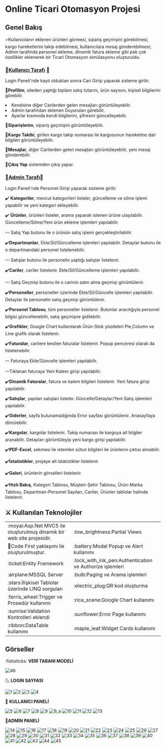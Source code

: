 # Online Ticari Otomasyon Projesi

## **Genel Bakış**

 :star:Kullanıcıların eklenen ürünleri görmesi, sipariş geçmişini görebilmesi, kargo hareketlerini takip edebilmesi, kullanıcılara mesaj gönderebilmesi; Admin tarafında personel ekleme, dinamik fatura ekleme gibi pek çok özellikler eklenerek bir Ticari Otomasyon simülasyonu oluşturuldu.

### 🙇[**Kullanıcı Tarafı**](kullanici-paneli) :bow:

Login Paneli'nde kayıt olduktan sonra Cari Girişi yaparak sisteme girilir.

 :pushpin:**Profilim**, siteden yaptığı toplam satış tutarını, ürün sayısını, kişisel bilgilerini görebilir.

<li>Kendisine diğer Carilerden gelen mesajları görüntüleyebilir.

<li>Admin tarafından eklenen Duyuruları görebilir.

<li>Ayarlar kısmında kendi bilgilerini, şifresini güncelleyebilir.

 :pushpin:**Siparişlerim**, sipariş geçmişini görüntüleyebilir.

 :pushpin:**Kargo Takibi**, girilen kargo takip numarası ile kargosunun hareketine dair bilgileri görüntüleyebilir. 

 :pushpin:**Mesajlar**, diğer Carilerden gelen mesajları görüntüleyebilir, yeni mesaj gönderebilir.

 :pushpin:**Çıkış Yap** sistemden çıkış yapar.
 

### 💎[**Admin Tarafı**](admin-paneli)💎

Login Paneli'nde Personel Girişi yaparak sisteme girilir.

✔️ **Kategoriler**, mevcut kategorileri listeler, güncelleme ve silme işlemi yapabilir ve yeni kategori ekleyebilir.

:heavy_check_mark: **Ürünler**, ürünleri listeler, arama yaparak istenen ürüne ulaşılabilir. Güncelleme/Silme/Yeni ürün ekleme işlemleri yapılabilir.

:wavy_dash: Satış Yap butonu ile o ürünün satış işlemi gerçekleştirilebilir.

:heavy_check_mark:**Departmanlar**, Ekle/Sil/Güncelleme işlemleri yapılabilir. Detaylar butonu ile o departmandaki personel listelenebilir.

:wavy_dash:	Satışlar butonu ile personelin yaptığı satışlar listelenir.

:heavy_check_mark:**Cariler**, cariler listelenir. Ekle/Sil/Güncelleme işlemleri yapılabilir.

:wavy_dash:	Satış Geçmişi butonu ile o carinin satın alma geçmişi görüntülenir.

:heavy_check_mark:**Personeller**, personeller üzerinde Ekle/Sil/Güncelle işlemleri yapılabilir. Detaylar ile personelin satış geçmişi görüntülenir.

:heavy_check_mark:**Personel Tablosu**, tüm personeller listelenir. Butonlar aracılığıyla personel bilgisi güncellenebilir, satış geçmişne gidilebilir.

:heavy_check_mark:**Grafikler**, Google Chart kullanılarak Ürün-Stok yüzdeleri Pie,Column ve Line grafik olarak listelenir.

:heavy_check_mark:**Faturalar**, carilere kesilen faturalar listelenir. Popup penceresi olarak da listelenebilir.

:wavy_dash:	Faturaya Ekle/Güncelle işlemleri yapılabilir.

:wavy_dash:Tıklanan faturaya Yeni Kalem girişi yapılabilir.

:heavy_check_mark:**Dinamik Faturalar**, fatura ve kalem bilgileri listelenir. Yeni fatura girişi yapılabilir.

:heavy_check_mark:**Satışlar**, yapılan satışları listeler. Güncelle/Detaylar/Yeni Satış işlemleri yapılabilir.

:heavy_check_mark:**Giderler**, sayfa bulunamadığında Error sayfası görüntülenir. Anasayfaya dönülebilir.

:heavy_check_mark:**Kargolar**, kargolar listelenir. Takip numarası ile kargoya ait bilgiler aranabilir. Detayları görüntüleyip yeni kargo girişi yapılabilir.

:heavy_check_mark:**PDF-Excel**, sekmesi ile istenilen sütun bilgileri ile ürünlerin çıktısı alınabilir. 

:heavy_check_mark:**İstatistikler**, projeye ait istatistikler listelenir.

:heavy_check_mark:**Galeri**, ürünlerin görselleri listelenir.

:heavy_check_mark:**Hızlı Bakış**, Kategori Tablosu, Müşteri-Şehir Tablosu, Ürün-Marka Tablosu, Departman-Personel Sayıları, Cariler, Ürünler tablolar halinde listelenir.

## :crossed_swords: **Kullanılan Teknolojiler**

<table>
  <tr>
    <td>:moyai:Asp.Net MVC5 ile oluşturulmuş dinamik bir web site projesidir.</td>
    <td>:low_brightness:Partial Views</td>
  </tr>
  <tr>
    <td>🔎Code First yaklaşımı ile oluşturulmuştur.</td>
    <td>:battery:Modal Popup ve Alert kullanımı</td>
  </tr>
  <tr>
    <td>:ticket:Entity Framework</td>
    <td>:lock_with_ink_pen:Authentication ve Authorize işlemleri</td>
  </tr>
  <tr>
    <td>:airplane:MSSQL Server</td>
    <td>:bulb:Paging ve Arama işlemleri</td>
  </tr>
  <tr>
    <td>:stars:İlişkisel Tablolar üzerinde LINQ sorguları</td>
    <td>:electric_plug:QR kod oluşturma</td>
  </tr>
  <tr>
    <td>:ferris_wheel:Trigger ve Prosedür kullanımı</td>
    <td>:rice_scene:Google Chart kullanımı</td>
  </tr>
  <tr>
    <td>:sunrise:Validation Kontrolleri eklendi</td>
    <td>:sunflower:Error Page kullanımı</td>
  </tr>
  <tr>
    <td>:ribbon:DataTable kullanımı</td>
    <td>:maple_leaf:Widget Cards kullanımı</td>
  </tr>
</table>

## **Görseller**

:fishsticks: **VERİ TABANI MODELİ**

![46](https://github.com/user-attachments/assets/01d1770e-10d3-43cd-a16d-d972d33a12ad)

:last_quarter_moon_with_face: **LOGIN SAYFASI**

![1](https://github.com/user-attachments/assets/a5b23a4c-19e4-4777-a62d-a692055b3550)
![2](https://github.com/user-attachments/assets/096b9fbd-8a22-49ff-8527-d66382e43c71)
![3](https://github.com/user-attachments/assets/59738a88-8a19-4b0f-b629-ce425d6069d2)
![4](https://github.com/user-attachments/assets/bca31ba6-6a25-43c0-b325-ce788e0a5d8e)


:rainbow: **KULLANICI PANELİ**

![5](https://github.com/user-attachments/assets/1f39607e-4761-41ed-a2c5-5d4ae00ca6c3)
![6](https://github.com/user-attachments/assets/7e59c3cf-8184-4131-bb16-38a23d5a43ca)
![7](https://github.com/user-attachments/assets/5bbc91c5-c66b-4714-94fa-6017ac9eb37a)
![8](https://github.com/user-attachments/assets/f2a4ee29-8f13-42b8-a3e6-a85f875131bf)
![9](https://github.com/user-attachments/assets/a94cca79-bbcc-4690-977a-8914c4c6f54b)
![9_a](https://github.com/user-attachments/assets/4092bf23-ce18-4fdb-9fb4-b873909460d2)
![10](https://github.com/user-attachments/assets/1a745ac9-b2c9-4571-9196-658108166a82)
![11](https://github.com/user-attachments/assets/2f129cd5-f66d-4d44-bdfe-222cdc24e6ff)
![12](https://github.com/user-attachments/assets/51c371fe-2c98-4ba4-b6a2-6002c5bf1c6f)
![13](https://github.com/user-attachments/assets/048c5e00-7a56-4198-a3f8-a1c469767d3c)

:circus_tent:**ADMİN PANELİ**
 
![14](https://github.com/user-attachments/assets/bd5cf710-6e47-463f-b6b3-d47ecfb277da)
![15](https://github.com/user-attachments/assets/d7d94c21-38dd-446a-8127-56d80c5d0287)
![16](https://github.com/user-attachments/assets/3df66df1-c8c6-4c37-8453-01719144bd9f)
![17](https://github.com/user-attachments/assets/181d4c83-eda7-4ae5-ba42-c56d3f3638d2)
![18](https://github.com/user-attachments/assets/7ca15430-e114-498e-b61d-10a0ed6d73c3)
![19](https://github.com/user-attachments/assets/9db1fd40-5b2e-4fc5-9a10-a9deb8ab1cdb)
![20](https://github.com/user-attachments/assets/9862421f-5dca-417d-a483-e7c6216f24e7)
![21](https://github.com/user-attachments/assets/8da0f7c6-6ee8-4afa-accc-2cf317cb7605)
![22](https://github.com/user-attachments/assets/8086a2e6-e53b-417c-95fd-5104bb19ecd2)
![23](https://github.com/user-attachments/assets/300b1c87-1e15-4048-bd79-18fefc594bcf)
![24](https://github.com/user-attachments/assets/fb33178a-96c4-4b06-bf25-08cf87ba229f)
![25](https://github.com/user-attachments/assets/a12f0dd7-2b69-4976-968e-8d436b18f494)
![26](https://github.com/user-attachments/assets/534436d3-cd3f-4ef0-9db5-53f041cb93e7)
![27](https://github.com/user-attachments/assets/3abbc253-58b1-4cdf-8850-87a6c315c747)
![28](https://github.com/user-attachments/assets/ae50910c-4f4e-4eaa-9f19-afb04f9cfe62)
![29](https://github.com/user-attachments/assets/4f40b950-7563-4113-be0e-4553a1e9fef8)
![30](https://github.com/user-attachments/assets/d1571eaf-e5f4-4b24-ba7f-908707b66d6a)
![31](https://github.com/user-attachments/assets/ad191723-a8c2-400d-9a71-e97fe34a34c6)
![32](https://github.com/user-attachments/assets/2390aa2b-f782-47f9-8d14-9a0c15af3ba3)
![33](https://github.com/user-attachments/assets/4a10d109-1c6f-44db-8dc9-50b0350c230a)
![34](https://github.com/user-attachments/assets/65a8f18f-6d8c-4e57-b172-d35f051fa0e1)
![35](https://github.com/user-attachments/assets/f3e0fa6b-b48e-4f37-90a3-7cdd373841c7)
![36](https://github.com/user-attachments/assets/1d301b95-337c-49b5-9c62-701277cfc4df)
![37](https://github.com/user-attachments/assets/2e0a203a-d27e-41c8-aefe-407ac0dedb2a)
![38](https://github.com/user-attachments/assets/9a812c3b-3590-4a22-be33-c96e524f01d6)
![39](https://github.com/user-attachments/assets/79d142be-830c-4f79-a210-fd0e3b174bea)
![40](https://github.com/user-attachments/assets/1eff1af7-84e7-49e2-be78-a97b7dcb418e)
![41](https://github.com/user-attachments/assets/b7d62204-d7db-422c-9406-ed73b06ddc74)
![42](https://github.com/user-attachments/assets/8cafdd8e-ee5e-4634-a0be-29debf74d8d2)
![43](https://github.com/user-attachments/assets/f008f9cd-7705-4d5c-8403-b31ef6062763)
![44](https://github.com/user-attachments/assets/bee87d0b-93ce-493e-9cae-7501c1d9aa0a)
![45](https://github.com/user-attachments/assets/2bc43776-138c-40b3-ad8d-24632570a5c5)
